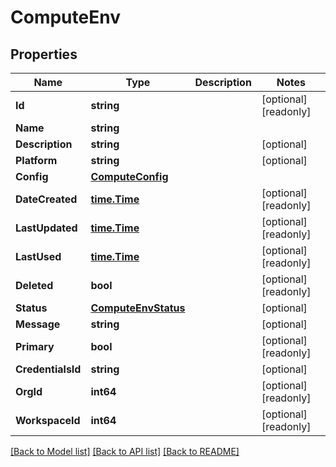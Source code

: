 # ComputeEnv

## Properties

Name | Type | Description | Notes
------------ | ------------- | ------------- | -------------
**Id** | **string** |  | [optional] [readonly] 
**Name** | **string** |  | 
**Description** | **string** |  | [optional] 
**Platform** | **string** |  | [optional] 
**Config** | [**ComputeConfig**](ComputeConfig.md) |  | 
**DateCreated** | [**time.Time**](time.Time.md) |  | [optional] [readonly] 
**LastUpdated** | [**time.Time**](time.Time.md) |  | [optional] [readonly] 
**LastUsed** | [**time.Time**](time.Time.md) |  | [optional] [readonly] 
**Deleted** | **bool** |  | [optional] [readonly] 
**Status** | [**ComputeEnvStatus**](ComputeEnv.Status.md) |  | [optional] 
**Message** | **string** |  | [optional] 
**Primary** | **bool** |  | [optional] [readonly] 
**CredentialsId** | **string** |  | [optional] 
**OrgId** | **int64** |  | [optional] [readonly] 
**WorkspaceId** | **int64** |  | [optional] [readonly] 

[[Back to Model list]](../README.md#documentation-for-models) [[Back to API list]](../README.md#documentation-for-api-endpoints) [[Back to README]](../README.md)


